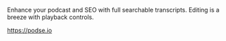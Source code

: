 Enhance your podcast and SEO with full searchable transcripts. Editing is a breeze with playback controls.

https://podse.io
